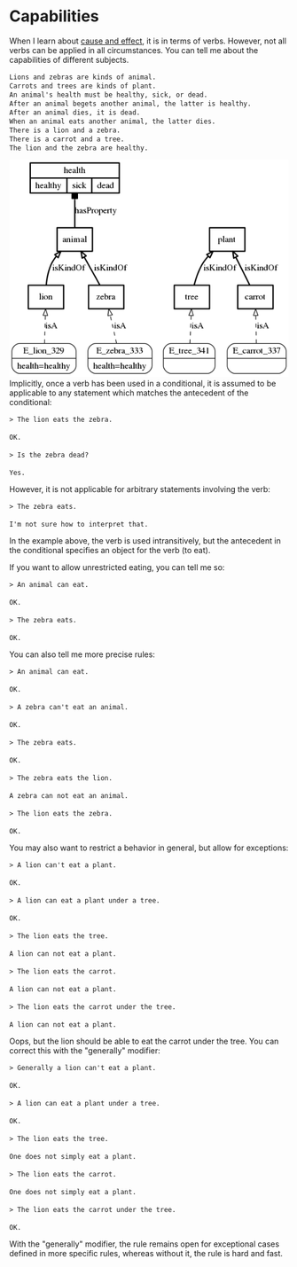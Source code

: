 # Capabilities

When I learn about [cause and effect](conditionals.md), it is in terms
of verbs.  However, not all verbs can be applied in all circumstances.
You can tell me about the capabilities of different subjects.

```
Lions and zebras are kinds of animal.
Carrots and trees are kinds of plant.
An animal's health must be healthy, sick, or dead.
After an animal begets another animal, the latter is healthy.
After an animal dies, it is dead.
When an animal eats another animal, the latter dies.
There is a lion and a zebra.
There is a carrot and a tree.
The lion and the zebra are healthy.
```

[![diagram](assets/capabilities.png)](assets/capabilities.png)
Implicitly, once a verb has been used in a conditional, it is assumed to
be applicable to any statement which matches the antecedent of the conditional:

```
> The lion eats the zebra.

OK.

> Is the zebra dead?

Yes.
```
However, it is not applicable for arbitrary statements involving the verb:

```
> The zebra eats.

I'm not sure how to interpret that.
```
In the example above, the verb is used intransitively, but the antecedent
in the conditional specifies an object for the verb (to eat).

If you want to allow unrestricted eating, you can tell me so:

```
> An animal can eat.

OK.

> The zebra eats.

OK.
```
You can also tell me more precise rules:

```
> An animal can eat.

OK.

> A zebra can't eat an animal.

OK.

> The zebra eats.

OK.

> The zebra eats the lion.

A zebra can not eat an animal.

> The lion eats the zebra.

OK.
```
You may also want to restrict a behavior in general, but allow for exceptions:

```
> A lion can't eat a plant.

OK.

> A lion can eat a plant under a tree.

OK.

> The lion eats the tree.

A lion can not eat a plant.

> The lion eats the carrot.

A lion can not eat a plant.

> The lion eats the carrot under the tree.

A lion can not eat a plant.
```
Oops, but the lion should be able to eat the carrot under the tree.  You
can correct this with the "generally" modifier:

```
> Generally a lion can't eat a plant.

OK.

> A lion can eat a plant under a tree.

OK.

> The lion eats the tree.

One does not simply eat a plant.

> The lion eats the carrot.

One does not simply eat a plant.

> The lion eats the carrot under the tree.

OK.
```
With the "generally" modifier, the rule remains open for exceptional
cases defined in more specific rules, whereas without it, the rule is
hard and fast.
